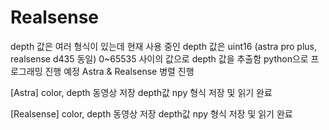 # Realsense

depth 값은 여러 형식이 있는데 현재 사용 중인 depth 값은 uint16 (astra pro plus, realsense d435 동일)
0~65535 사이의 값으로 depth 값을 추출함
python으로 프로그래밍 진행 예정
Astra & Realsense 병렬 진행

[Astra]
color, depth 동영상 저장
depth값 npy 형식 저장 및 읽기 완료


[Realsense]
color, depth 동영상 저장
depth값 npy 형식 저장 및 읽기 완료
